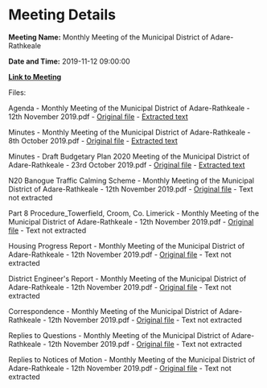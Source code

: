 # Meeting Details

**Meeting Name:** Monthly Meeting of the Municipal District of Adare-Rathkeale

**Date and Time:** 2019-11-12 09:00:00

**[Link to Meeting](https://www.limerick.ie/council/whats-on/monthly-meeting-municipal-district-adare-rathkeale-51)**

Files: 

Agenda - Monthly Meeting of the Municipal District of Adare-Rathkeale - 12th November 2019.pdf - [Original file](https://www.limerick.ie/sites/default/files/media/documents/2019-11/00%20Agenda%2012th%20November%2C%202019.pdf) - [Extracted text](./Agenda%20-%C2%A0Monthly%20Meeting%20of%20the%20Municipal%20District%20of%20Adare-Rathkeale%20-%2012th%20November%202019.md)

Minutes - Monthly Meeting of the Municipal District of Adare-Rathkeale - 8th October 2019.pdf - [Original file](https://www.limerick.ie/sites/default/files/media/documents/2019-11/01%20%28a%29%20Minutes%20of%20Monthly%20Meeting%208th%20October%2C%202019.pdf) - [Extracted text](./Minutes%C2%A0-%20Monthly%20Meeting%20of%20the%20Municipal%20District%20of%20Adare-Rathkeale%20-%208th%20October%C2%A02019.md)

Minutes - Draft Budgetary Plan 2020 Meeting of the Municipal District of Adare-Rathkeale - 23rd October 2019.pdf - [Original file](https://www.limerick.ie/sites/default/files/media/documents/2019-11/01%20%28b%29%20Minutes%20of%20Draft%20Budgetary%20Plan%202020%20Meeting%2023rd%20October%2C%202019.pdf) - [Extracted text](./Minutes%20-%20Draft%20Budgetary%20Plan%202020%20Meeting%20of%20the%20Municipal%20District%20of%20Adare-Rathkeale%20-%2023rd%20October%C2%A02019.md)

N20 Banogue Traffic Calming Scheme - Monthly Meeting of the Municipal District of Adare-Rathkeale - 12th November 2019.pdf - [Original file](https://www.limerick.ie/sites/default/files/media/documents/2019-11/02%20N20%20Banogue%20Traffic%20Calming%20Scheme.pdf) - Text not extracted

Part 8 Procedure_Towerfield, Croom, Co. Limerick - Monthly Meeting of the Municipal District of Adare-Rathkeale - 12th November 2019.pdf - [Original file](https://www.limerick.ie/sites/default/files/media/documents/2019-11/03%20Part%208%20Procedure%20-%20Towerfield%2C%20Croom%2C%20Co.%20Limerick.pdf) - Text not extracted

Housing Progress Report - Monthly Meeting of the Municipal District of Adare-Rathkeale - 12th November 2019.pdf - [Original file](https://www.limerick.ie/sites/default/files/media/documents/2019-11/04%20Housing%20Progress%20Report.pdf) - Text not extracted

District Engineer's Report - Monthly Meeting of the Municipal District of Adare-Rathkeale - 12th November 2019.pdf - [Original file](https://www.limerick.ie/sites/default/files/media/documents/2019-11/06%20District%20Engineers%20Report.pdf) - Text not extracted

Correspondence - Monthly Meeting of the Municipal District of Adare-Rathkeale - 12th November 2019.pdf - [Original file](https://www.limerick.ie/sites/default/files/media/documents/2019-11/12%20Correspondence%20.pdf) - Text not extracted

Replies to Questions - Monthly Meeting of the Municipal District of Adare-Rathkeale - 12th November 2019.pdf - [Original file](https://www.limerick.ie/sites/default/files/media/documents/2019-11/Replies%20to%20Questions%2C%20November%202019.pdf) - Text not extracted

Replies to Notices of Motion - Monthly Meeting of the Municipal District of Adare-Rathkeale - 12th November 2019.pdf - [Original file](https://www.limerick.ie/sites/default/files/media/documents/2019-11/Replies%20to%20Notice%20of%20Motion%2C%20November%202019.pdf) - Text not extracted

